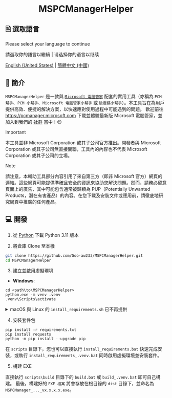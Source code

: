 <h1 align="center">MSPCManagerHelper</h1>

## 🖹 選取語言

Please select your language to continue

請選取你的語言以繼續 | 请选择你的语言以继续

[English (United States)](./README.md) | [簡體中文 (中國)](./README.zh-cn.md)

## 👏 簡介

`MSPCManagerHelper` 是一款與 [`Microsoft 電腦管家`](https://www.microsoft.com/store/productId/9PM860492SZD) 配套的實用工具（亦稱為 `PCM 幫手`、`PCM 小幫手`、`Microsoft 電腦管家小幫手` 或 `破產貓小幫手`）。本工具旨在為用戶提供高效、便捷的解決方案，以快速應對使用過程中可能遇到的問題。
歡迎前往 <https://pcmanager.microsoft.com> 下載並體驗最新版 Microsoft 電腦管家，並加入到我們的 [社群](https://forms.office.com/r/EPcrKfUbjK) 當中！😉

> [!IMPORTANT]
> 本工具並非 Microsoft Corporation 或其子公司官方推出。開發者與 Microsoft Corporation 或其子公司無直接關聯，工具內的內容也不代表 Microsoft Corporation 或其子公司的立場。

> [!NOTE]
> 請注意，本輔助工具部分內容引用了來自第三方（即非 Microsoft 官方）網頁的連結。這些網頁可能提供準確且安全的資訊來協助您解決問題。然而，請務必留意頁面上的廣告，其中可能包含通常被歸類為 PUP（Potentially Unwanted Products，潛在有害產品）的內容。在您下載及安裝文件或應用前，請徹底地研究網頁中推廣的任何產品。

## 💻 開發

1. 從 [Python](https://www.python.org/downloads) 下載 Python 3.11 版本

2. 將倉庫 Clone 至本機

```bash
git clone https://github.com/Goo-aw233/MSPCManagerHelper.git
cd MSPCManagerHelper
```

3. 建立並啟用虛擬環境

- **Windows**: 

```Batch
cd <path\to\MSPCManagerHelper>
python.exe -m venv .venv
.venv\Scripts\activate
```

<details>

<summary>macOS 與 Linux 的 <code>install_requirements.sh</code> 已不再提供</summary>

- **macOS / Linux**: 

```bash
cd <path/to/MSPCManagerHelper>
python3 -m venv .venv
source .venv/bin/activate
```

</details>

4. 安裝套件包

```Batch
pip install -r requirements.txt
pip install requests
python -m pip install --upgrade pip
```

在 `scripts` 目錄下，您也可以直接執行 `install_requirements.bat` 快速完成安裝，或執行 `install_requirements_.venv.bat` 同時啟用虛擬環境並安裝套件。

5. 構建 EXE

直接執行 `scripts\build` 目錄下的 `build.bat` 或 `build_.venv.bat` 即可自己構建。
最後，構建好的 `EXE 檔案` 將會存放在根目錄的 `dist` 目錄下，並命名為 `MSPCManager_..._vx.x.x.x.exe`。
